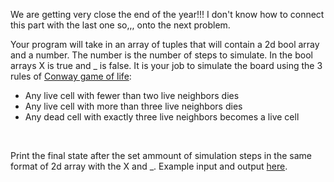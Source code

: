 We are getting very close the end of the year!!!
I don't know how to connect this part with the last one so,,, onto the next problem.

Your program will take in an array of tuples that will contain a 2d bool array and a number.
The number is the number of steps to simulate.
In the bool arrays X is true and \_ is false.
It is your job to simulate the board using the 3 rules of [Conway game of life](https://en.wikipedia.org/wiki/Conway%27s_Game_of_Life):

- Any live cell with fewer than two live neighbors dies
- Any live cell with more than three live neighbors dies
- Any dead cell with exactly three live neighbors becomes a live cell

<br>

Print the final state after the set ammount of simulation steps in the same format of 2d array with the X and \_.
Example input and output [here](https://paste.connorcode.com/b/3c4bd80a-d8b0-4ebf-90ce-0e9bd92b7e9c).
